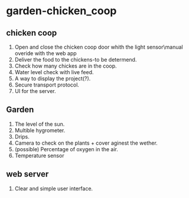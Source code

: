 # garden-chicken_coop
## chicken coop

1. Open and close the chicken coop door whith the light sensor\manual overide with the web app
2. Deliver the food to the chickens-to be determend.
3. Check how many chickes are in the coop.
4. Water level check with live feed.
5. A way to display the project(?).
6. Secure transport protocol.
7. UI for the server.

## Garden

1. The level of the sun.
2. Multible hygrometer.
3. Drips.
4. Camera to check on the plants + cover aginest the wether.
5. (possible) Percentage of oxygen in the air.
6. Temperature sensor

## web server

1. Clear and simple user interface.

